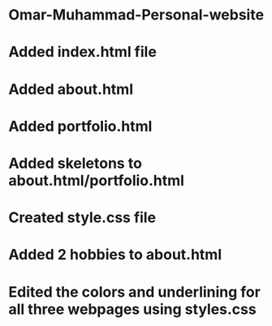 # Omar-Muhammad-Personal-website 
# Added index.html file
# Added about.html
# Added portfolio.html 
# Added skeletons to about.html/portfolio.html
# Created style.css file
# Added 2 hobbies to about.html
# Edited the colors and underlining for all three webpages using styles.css
